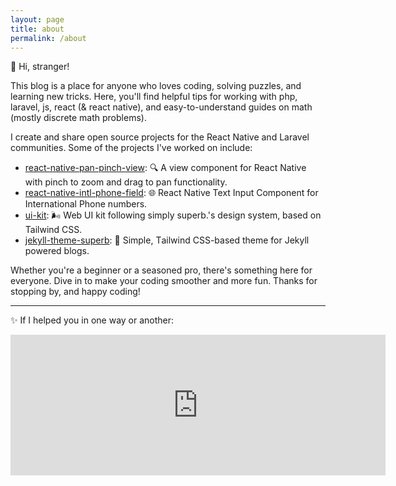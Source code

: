 ```yaml
---
layout: page
title: about
permalink: /about
---
```


👋 Hi, stranger!

This blog is a place for anyone who loves coding, solving puzzles, and learning new tricks. Here, you'll find helpful tips for working with php, laravel, js, react (& react native), and easy-to-understand guides on math (mostly discrete math problems).

I create and share open source projects for the React Native and Laravel communities. Some of the projects I've worked on include:

- [react-native-pan-pinch-view](https://github.com/fakeheal/react-native-pan-pinch-view): 🔍 A view component for React Native with pinch to zoom and drag to pan functionality.
- [react-native-intl-phone-field](https://github.com/fakeheal/react-native-intl-phone-field): 🌐 React Native Text Input Component for International Phone numbers.
- [ui-kit](https://github.com/simplysuperb-dev/ui-kit): 🌬️ Web UI kit following simply superb.'s design system, based on Tailwind CSS.
- [jekyll-theme-superb](https://github.com/simplysuperb-dev/jekyll-theme-superb): 🧪 Simple, Тailwind CSS-based theme for Jekyll powered blogs.

Whether you're a beginner or a seasoned pro, there's something here for everyone. Dive in to make your coding smoother and more fun. Thanks for stopping by, and happy coding!

----

✨ If I helped you in one way or another:
<iframe src="https://github.com/sponsors/fakeheal/card" title="Sponsor fakeheal" height="225" width="600" style="border: 0;"></iframe>